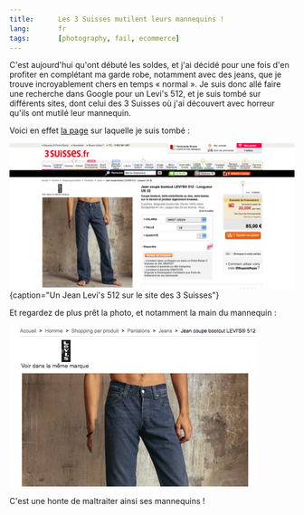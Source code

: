 ```yaml
---
title:      Les 3 Suisses mutilent leurs mannequins !
lang:       fr
tags:       [photography, fail, ecommerce]
---
```


C'est aujourd'hui qu'ont débuté les soldes, et j'ai décidé pour une fois d'en profiter en complétant ma garde robe, notamment avec des jeans, que je trouve incroyablement chers en temps « normal ». Je suis donc allé faire une recherche dans Google pour un Levi's 512, et je suis tombé sur différents sites, dont celui des 3 Suisses où j'ai découvert avec horreur qu'ils ont mutilé leur mannequin.

Voici en effet [la page](http://www.3suisses.fr/FrontOfficePortail/catalogue_fra/homme/shopping-par-produit/pantalons/jeans/jean-coupe-bootcut-levis-512-longueur-us-32/11008-jean-coupe-bootcut-levis-512-longueur-us-32.html) sur laquelle je suis tombé :


![](3Suisses_-_Jean_Levis_512.jpg){caption="Un Jean Levi's 512 sur le site des 3 Suisses"}


Et regardez de plus prêt la photo, et notamment la main du mannequin :

![](3Suisses_-_Jean_Levis_512_-_zoom.png)

C'est une honte de maltraiter ainsi ses mannequins !
